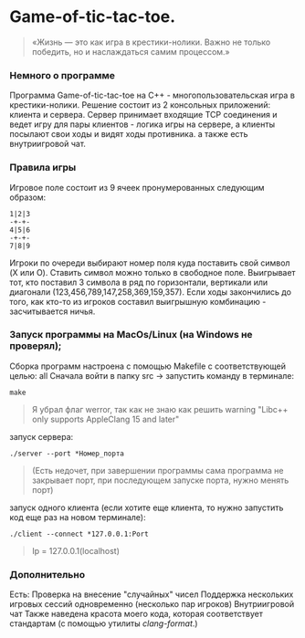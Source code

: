 # Game-of-tic-tac-toe.

> «Жизнь — это как игра в крестики-нолики. Важно не только победить, но и наслаждаться самим процессом.»

### Немного о программе

Программа Game-of-tic-tac-toe на C++ - многопользовательская игра в крестики-нолики.
Решение состоит из 2 консольных приложений: клиента и сервера. Сервер принимает входящие TCP соединения и ведет игру для пары
клиентов - логика игры на сервере, а клиенты посылают свои ходы и видят ходы противника. а также есть внутриигровой чат.

### Правила игры
Игровое поле состоит из 9 ячеек пронумерованных следующим образом:
```
1|2|3
-+-+-
4|5|6
-+-+-
7|8|9
```

Игроки по очереди выбирают номер поля куда поставить свой символ (X или O).
Ставить символ можно только в свободное поле.
Выигрывает тот, кто поставил 3 символа в ряд по горизонтали, вертикали или диагонали (123,456,789,147,258,369,159,357).
Если ходы закончились до того, как кто-то из игроков составил выигрышную комбинацию - засчитывается ничья.


### Запуск программы на MacOs/Linux (на Windows не проверял);

Сборка программ  настроена с помощью Makefile с соответствующей целью: all
Сначала войти в папку src -> запустить команду в терминале:
```
make
```
> Я убрал флаг werror, так как не знаю как решить warning "Libc++ only supports AppleClang 15 and later"

запуск сервера:

```
./server --port *Номер_порта
```
>(Есть недочет, при завершении программы сама программа не закрывает порт, при последующем запуске порта, нужно менять порт) 


запуск одного клиента (если хотите еще клиента, то нужно запустить код еще раз на новом терминале):

```
./client --connect *127.0.0.1:Port
```
>Ip = 127.0.0.1(localhost) 

### Дополнительно

Есть:
Проверка на внесение "случайных" чисел
Поддержка нескольких игровых сессий одновременно (несколько пар игроков)
Внутриигровой чат
Также наведена красота моего кода, которая соответствует стандартам (с помощью утилиты _clang-format_.)

